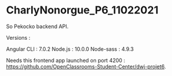 # CharlyNonorgue_P6_11022021

So Pekocko backend API.

Versions :

Angular CLI : 7.0.2
Node.js : 10.0.0
Node-sass : 4.9.3
  

Needs this frontend app launched on port 4200 : https://github.com/OpenClassrooms-Student-Center/dwj-projet6.

